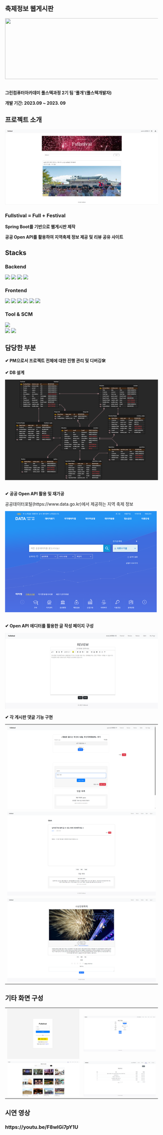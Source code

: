 ## 축제정보 웹게시판
<div align="left">
  <img src="https://gifburg.com/images/gifs/fireworks/webp/0016.webp" width="800" height="200">
</div>
<br/>
<div align="left">
  <b>
  <p>그린컴퓨터아카데미 풀스텍과정 2기 팀 '풀개'(풀스텍개발자)</p>
  <p>개발 기간: 2023.09 ~ 2023. 09</p>
  </b>
</div>

## 프로젝트 소개
<div align="left">
  <img src="src\main\resources\images\main.png">
  </br>
  <h3>Fullstival = Full + Festival</h3>
  <b><p>Spring Boot를 기반으로 웹게시판 제작</p>
  <p>공공 Open API를 활용하여 지역축제 정보 제공 및 리뷰 공유 사이트</p></b>
</div>

## Stacks 
<div align="left">
  <h3>Backend</h3>
  <!--스프링부트 로고-->
  <img src="https://img.shields.io/badge/springboot-6DB33F?style=flat-square&logo=springboot&logoColor=white" height=20/>
  <!--자바 로고-->
  <img src="https://img.shields.io/badge/Java-007396?style=flat-square&logo=java&logoColor=white" height=20>
  <!--제이슨 로고-->
  <img src="https://img.shields.io/badge/json-000000?style=flat-square&logo=json&logoColor=white" height=20/>
  <!--마리아 DB 로고-->
  <img src="https://img.shields.io/badge/mariadb-003545?style=flat-square&logo=mariadb&logoColor=white" height=20/></br>
</div>
<div align="left">
  <h3>Frontend</h3>
  <!--스프링부트 로고-->
  <img src="https://img.shields.io/badge/springboot-6DB33F?style=flat-square&logo=springboot&logoColor=white" height=20/>
  <!--HTML5 로고-->
  <img src="https://img.shields.io/badge/HTML5-E34F26?style=flat-square&logo=HTML5&logoColor=white" height=20/>
  <!--css3 로고-->
  <img src="https://img.shields.io/badge/css3-1572B6?style=flat-square&logo=css3&logoColor=white" height=20/>
  <!--자바스크립트 로고-->
  <img src="https://img.shields.io/badge/javascript-F7DF1E?style=flat-square&logo=javascript&logoColor=white" height=20/>
  <!--부트스트랩 로고-->
  <img src="https://img.shields.io/badge/bootstrap-7952B3?style=flat-square&logo=bootstrap&logoColor=white" height=20/>
  <!--타임리프 로고-->
  <img src="https://img.shields.io/badge/thymeleaf-005F0F?style=flat-square&logo=thymeleaf&logoColor=white" height=20/>
</div>
<div align="left">
  <h3>Tool & SCM</h3>
  <!--VS코드 로고-->
  <img src="https://img.shields.io/badge/visualstudiocode-007ACC?style=flat-square&logo=visualstudiocode&logoColor=white" height=20/></br>
  <!--Git 로고-->
  <img src="https://img.shields.io/badge/git-F05032?style=flat-square&logo=git&logoColor=white" height=20/>
  <!--GitHub 로고-->
  <img src="https://img.shields.io/badge/github-181717?style=flat-square&logo=github&logoColor=white" height=20/>
  </br>
</div>

## 담당한 부분
<div align="left">
  <b>
  <p>✔ PM으로서 프로젝트 전체에 대한 진행 관리 및 디버깅🛠</p>
  <p>✔ DB 설계</p>
  <!--ERD 이미지 넣을 것-->
  <img src="src\main\resources\images\erd.png">
</div>
  </br>
<div align="left">
  <p>✔ 공공 Open API 활용 및 재가공</p>
  </b>
  <p>공공데이터포털(https://www.data.go.kr)에서 제공하는 지역 축제 정보</p>
  <img src="src\main\resources\images\openAPI.png" width="500">
</div>
  </br>
<div align="left">
  <b>
  <p>✔ Open API 에디터를 활용한 글 작성 페이지 구성</p>
  </b>
  <img src="src\main\resources\images\write.png">
  </br>
  <b>
  <p>✔ 각 게시판 댓글 기능 구현</p>
  </b>
  <table>
    <tr>
      <td>
        <img src="src\main\resources\images\review.png">
      </td>
    </tr>
    <tr>
      <td>
        <img src="src\main\resources\images\question.png">
      </td>
    </tr>
    <tr>
      <td>
        <img src="src\main\resources\images\infoDetail.png">
      </td>
    </tr>
  </table>
</div>

## 기타 화면 구성

<div align="left">
   <table>
    <tr>
      <td>
        <img src="src\main\resources\images\login.png">
      </td>
      <td>
        <img src="src\main\resources\images\myPage.png">
      </td>
    </tr>
    <tr>
      <td>
        <img src="src\main\resources\images\infoList.png">
      </td>
      <td>
        <img src="src\main\resources\images\noticeList.png">
      </td>
    </tr>
  </table>
</div>

## 시연 영상

<div align="left">
  <h3>
    https://youtu.be/F8wlGi7pY1U
  </h3>
</div>